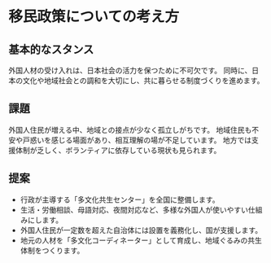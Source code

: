 # 移民政策についての考え方

## 基本的なスタンス
外国人材の受け入れは、日本社会の活力を保つために不可欠です。
同時に、日本の文化や地域社会との調和を大切にし、共に暮らせる制度づくりを進めます。

## 課題
外国人住民が増える中、地域との接点が少なく孤立しがちです。
地域住民も不安や戸惑いを感じる場面があり、相互理解の場が不足しています。
地方では支援体制が乏しく、ボランティアに依存している現状も見られます。

## 提案
- 行政が主導する「多文化共生センター」を全国に整備します。
- 生活・労働相談、母語対応、夜間対応など、多様な外国人が使いやすい仕組みにします。
- 外国人住民が一定数を超えた自治体には設置を義務化し、国が支援します。
- 地元の人材を「多文化コーディネーター」として育成し、地域ぐるみの共生体制をつくります。